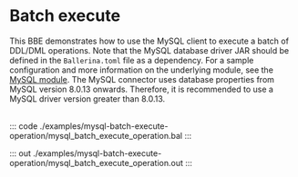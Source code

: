 # Batch execute

This BBE demonstrates how to use the MySQL client to execute a batch of
DDL/DML operations. Note that the MySQL database driver JAR should be defined in
the `Ballerina.toml` file as a dependency.
For a sample configuration and more information on the underlying module, see the [MySQL module](https://docs.central.ballerina.io/ballerinax/mysql/latest/).
The MySQL connector uses database properties from MySQL version 8.0.13 onwards. Therefore, it is
recommended to use a MySQL driver version greater than 8.0.13.<br><br>


::: code ./examples/mysql-batch-execute-operation/mysql_batch_execute_operation.bal :::

::: out ./examples/mysql-batch-execute-operation/mysql_batch_execute_operation.out :::
